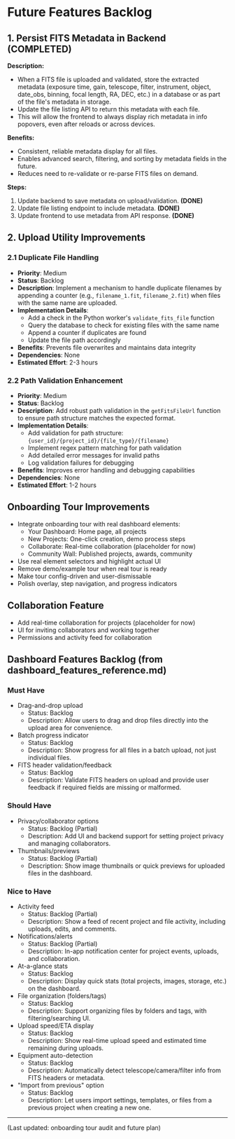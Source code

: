 # Future Features Backlog

## 1. Persist FITS Metadata in Backend (COMPLETED)

**Description:**
- When a FITS file is uploaded and validated, store the extracted metadata (exposure time, gain, telescope, filter, instrument, object, date_obs, binning, focal length, RA, DEC, etc.) in a database or as part of the file's metadata in storage.
- Update the file listing API to return this metadata with each file.
- This will allow the frontend to always display rich metadata in info popovers, even after reloads or across devices.

**Benefits:**
- Consistent, reliable metadata display for all files.
- Enables advanced search, filtering, and sorting by metadata fields in the future.
- Reduces need to re-validate or re-parse FITS files on demand.

**Steps:**
1. Update backend to save metadata on upload/validation. **(DONE)**
2. Update file listing endpoint to include metadata. **(DONE)**
3. Update frontend to use metadata from API response. **(DONE)** 

## 2. Upload Utility Improvements

### 2.1 Duplicate File Handling
- **Priority**: Medium
- **Status**: Backlog
- **Description**: Implement a mechanism to handle duplicate filenames by appending a counter (e.g., `filename_1.fit`, `filename_2.fit`) when files with the same name are uploaded.
- **Implementation Details**:
  - Add a check in the Python worker's `validate_fits_file` function
  - Query the database to check for existing files with the same name
  - Append a counter if duplicates are found
  - Update the file path accordingly
- **Benefits**: Prevents file overwrites and maintains data integrity
- **Dependencies**: None
- **Estimated Effort**: 2-3 hours

### 2.2 Path Validation Enhancement
- **Priority**: Medium
- **Status**: Backlog
- **Description**: Add robust path validation in the `getFitsFileUrl` function to ensure path structure matches the expected format.
- **Implementation Details**:
  - Add validation for path structure: `{user_id}/{project_id}/{file_type}/{filename}`
  - Implement regex pattern matching for path validation
  - Add detailed error messages for invalid paths
  - Log validation failures for debugging
- **Benefits**: Improves error handling and debugging capabilities
- **Dependencies**: None
- **Estimated Effort**: 1-2 hours 

## Onboarding Tour Improvements
- Integrate onboarding tour with real dashboard elements:
  - Your Dashboard: Home page, all projects
  - New Projects: One-click creation, demo process steps
  - Collaborate: Real-time collaboration (placeholder for now)
  - Community Wall: Published projects, awards, community
- Use real element selectors and highlight actual UI
- Remove demo/example tour when real tour is ready
- Make tour config-driven and user-dismissable
- Polish overlay, step navigation, and progress indicators

## Collaboration Feature
- Add real-time collaboration for projects (placeholder for now)
- UI for inviting collaborators and working together
- Permissions and activity feed for collaboration

## Dashboard Features Backlog (from dashboard_features_reference.md)

### Must Have
- Drag-and-drop upload
  - Status: Backlog
  - Description: Allow users to drag and drop files directly into the upload area for convenience.
- Batch progress indicator
  - Status: Backlog
  - Description: Show progress for all files in a batch upload, not just individual files.
- FITS header validation/feedback
  - Status: Backlog
  - Description: Validate FITS headers on upload and provide user feedback if required fields are missing or malformed.

### Should Have
- Privacy/collaborator options
  - Status: Backlog (Partial)
  - Description: Add UI and backend support for setting project privacy and managing collaborators.
- Thumbnails/previews
  - Status: Backlog (Partial)
  - Description: Show image thumbnails or quick previews for uploaded files in the dashboard.

### Nice to Have
- Activity feed
  - Status: Backlog (Partial)
  - Description: Show a feed of recent project and file activity, including uploads, edits, and comments.
- Notifications/alerts
  - Status: Backlog (Partial)
  - Description: In-app notification center for project events, uploads, and collaboration.
- At-a-glance stats
  - Status: Backlog
  - Description: Display quick stats (total projects, images, storage, etc.) on the dashboard.
- File organization (folders/tags)
  - Status: Backlog
  - Description: Support organizing files by folders and tags, with filtering/searching UI.
- Upload speed/ETA display
  - Status: Backlog
  - Description: Show real-time upload speed and estimated time remaining during uploads.
- Equipment auto-detection
  - Status: Backlog
  - Description: Automatically detect telescope/camera/filter info from FITS headers or metadata.
- "Import from previous" option
  - Status: Backlog
  - Description: Let users import settings, templates, or files from a previous project when creating a new one.

---

(Last updated: onboarding tour audit and future plan) 